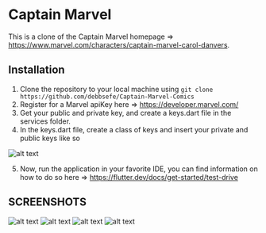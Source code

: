 # Captain Marvel

This is a clone of the Captain Marvel homepage => https://www.marvel.com/characters/captain-marvel-carol-danvers.

## Installation

1. Clone the repository to your local machine using ```git clone https://github.com/debbsefe/Captain-Marvel-Comics``` 
2. Register for a Marvel apiKey here => https://developer.marvel.com/
3. Get your public and private key, and create a keys.dart file in the services folder.
4. In the keys.dart file, create a class of keys and insert your private and public keys like so 

![alt text](https://github.com/debbsefe/Captain-Marvel-Comics/blob/media/XXXX.png?raw=true)

5.  Now, run the application in your favorite IDE, you can find information on how to do so here => https://flutter.dev/docs/get-started/test-drive

## SCREENSHOTS
![alt text](https://github.com/debbsefe/Captain-Marvel-Comics/blob/media/XXXX.png?raw=true)
![alt text](https://github.com/debbsefe/Captain-Marvel-Comics/blob/media/XXXX.png?raw=true)
![alt text](https://github.com/debbsefe/Captain-Marvel-Comics/blob/media/XXXX.png?raw=true)
![alt text](https://github.com/debbsefe/Captain-Marvel-Comics/blob/media/XXXX.png?raw=true)


